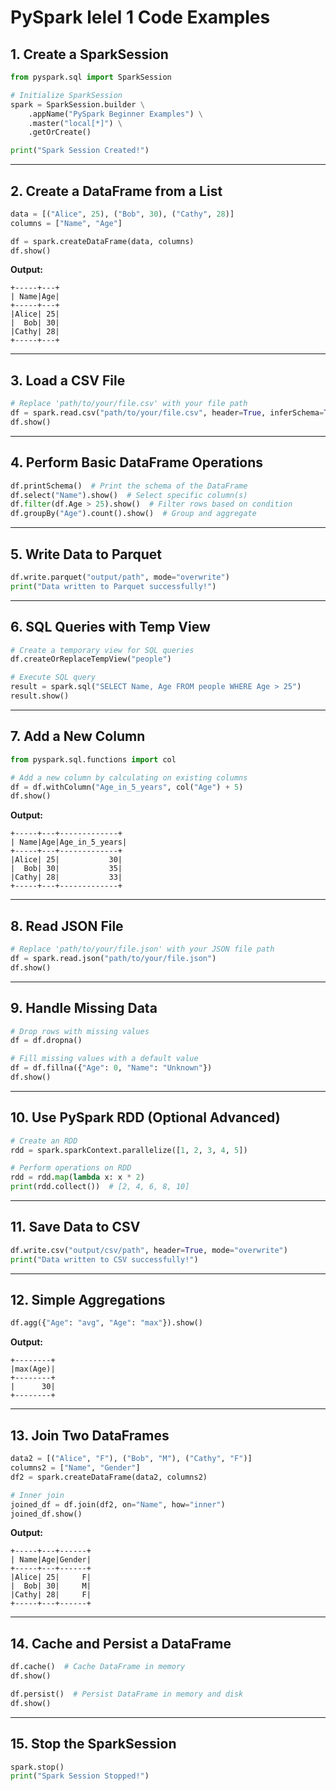 
# PySpark lelel 1 Code Examples

## 1. Create a SparkSession
```python
from pyspark.sql import SparkSession

# Initialize SparkSession
spark = SparkSession.builder \
    .appName("PySpark Beginner Examples") \
    .master("local[*]") \
    .getOrCreate()

print("Spark Session Created!")
```

---

## 2. Create a DataFrame from a List
```python
data = [("Alice", 25), ("Bob", 30), ("Cathy", 28)]
columns = ["Name", "Age"]

df = spark.createDataFrame(data, columns)
df.show()
```

**Output:**
```
+-----+---+
| Name|Age|
+-----+---+
|Alice| 25|
|  Bob| 30|
|Cathy| 28|
+-----+---+
```

---

## 3. Load a CSV File
```python
# Replace 'path/to/your/file.csv' with your file path
df = spark.read.csv("path/to/your/file.csv", header=True, inferSchema=True)
df.show()
```

---

## 4. Perform Basic DataFrame Operations
```python
df.printSchema()  # Print the schema of the DataFrame
df.select("Name").show()  # Select specific column(s)
df.filter(df.Age > 25).show()  # Filter rows based on condition
df.groupBy("Age").count().show()  # Group and aggregate
```

---

## 5. Write Data to Parquet
```python
df.write.parquet("output/path", mode="overwrite")
print("Data written to Parquet successfully!")
```

---

## 6. SQL Queries with Temp View
```python
# Create a temporary view for SQL queries
df.createOrReplaceTempView("people")

# Execute SQL query
result = spark.sql("SELECT Name, Age FROM people WHERE Age > 25")
result.show()
```

---

## 7. Add a New Column
```python
from pyspark.sql.functions import col

# Add a new column by calculating on existing columns
df = df.withColumn("Age_in_5_years", col("Age") + 5)
df.show()
```

**Output:**
```
+-----+---+-------------+
| Name|Age|Age_in_5_years|
+-----+---+-------------+
|Alice| 25|           30|
|  Bob| 30|           35|
|Cathy| 28|           33|
+-----+---+-------------+
```

---

## 8. Read JSON File
```python
# Replace 'path/to/your/file.json' with your JSON file path
df = spark.read.json("path/to/your/file.json")
df.show()
```

---

## 9. Handle Missing Data
```python
# Drop rows with missing values
df = df.dropna()

# Fill missing values with a default value
df = df.fillna({"Age": 0, "Name": "Unknown"})
df.show()
```

---

## 10. Use PySpark RDD (Optional Advanced)
```python
# Create an RDD
rdd = spark.sparkContext.parallelize([1, 2, 3, 4, 5])

# Perform operations on RDD
rdd = rdd.map(lambda x: x * 2)
print(rdd.collect())  # [2, 4, 6, 8, 10]
```

---

## 11. Save Data to CSV
```python
df.write.csv("output/csv/path", header=True, mode="overwrite")
print("Data written to CSV successfully!")
```

---

## 12. Simple Aggregations
```python
df.agg({"Age": "avg", "Age": "max"}).show()
```

**Output:**
```
+--------+
|max(Age)|
+--------+
|      30|
+--------+
```

---

## 13. Join Two DataFrames
```python
data2 = [("Alice", "F"), ("Bob", "M"), ("Cathy", "F")]
columns2 = ["Name", "Gender"]
df2 = spark.createDataFrame(data2, columns2)

# Inner join
joined_df = df.join(df2, on="Name", how="inner")
joined_df.show()
```

**Output:**
```
+-----+---+------+
| Name|Age|Gender|
+-----+---+------+
|Alice| 25|     F|
|  Bob| 30|     M|
|Cathy| 28|     F|
+-----+---+------+
```

---

## 14. Cache and Persist a DataFrame
```python
df.cache()  # Cache DataFrame in memory
df.show()

df.persist()  # Persist DataFrame in memory and disk
df.show()
```

---

## 15. Stop the SparkSession
```python
spark.stop()
print("Spark Session Stopped!")
```
